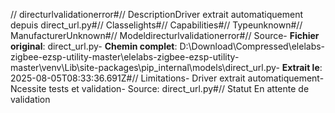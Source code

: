 // directurlvalidationerror#// DescriptionDriver extrait automatiquement depuis direct_url.py#// Classelights#// Capabilities#// Typeunknown#// ManufacturerUnknown#// Modeldirecturlvalidationerror#// Source- **Fichier original**: direct_url.py- **Chemin complet**: D:\Download\Compressed\elelabs-zigbee-ezsp-utility-master\elelabs-zigbee-ezsp-utility-master\venv\Lib\site-packages\pip\_internal\models\direct_url.py- **Extrait le**: 2025-08-05T08:33:36.691Z#// Limitations- Driver extrait automatiquement- Ncessite tests et validation- Source: direct_url.py#// Statut En attente de validation